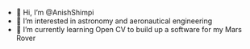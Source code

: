 - 👋 Hi, I’m @AnishShimpi
- 👀 I’m interested in astronomy and aeronautical engineering
- 🌱 I’m currently learning Open CV to build up a software for my Mars Rover

<!---
AnishShimpi/AnishShimpi is a ✨ special ✨ repository because its `README.md` (this file) appears on your GitHub profile.
You can click the Preview link to take a look at your changes.
--->
